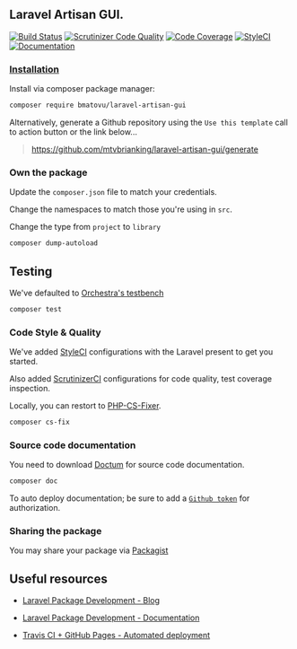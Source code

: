 ## Laravel Artisan GUI.

[![Build Status](https://travis-ci.org/mtvbrianking/laravel-artisan-gui.svg?branch=master)](https://travis-ci.org/mtvbrianking/laravel-artisan-gui)
[![Scrutinizer Code Quality](https://scrutinizer-ci.com/g/mtvbrianking/laravel-artisan-gui/badges/quality-score.png?b=master)](https://scrutinizer-ci.com/g/mtvbrianking/laravel-artisan-gui/?branch=master)
[![Code Coverage](https://scrutinizer-ci.com/g/mtvbrianking/laravel-artisan-gui/badges/coverage.png?b=master)](https://scrutinizer-ci.com/g/mtvbrianking/laravel-artisan-gui/?branch=master)
[![StyleCI](https://github.styleci.io/repos/230607368/shield?branch=master)](https://github.styleci.io/repos/230607368)
[![Documentation](https://img.shields.io/badge/Documentation-Blue)](https://mtvbrianking.github.io/laravel-artisan-gui)

### [Installation](https://packagist.org/packages/bmatovu/laravel-artisan-gui)

Install via composer package manager:

```bash
composer require bmatovu/laravel-artisan-gui
```

Alternatively, generate a Github repository using the `Use this template` call to action button or the link below...

> https://github.com/mtvbrianking/laravel-artisan-gui/generate

### Own the package

Update the `composer.json` file to match your credentials.

Change the namespaces to match those you're using in `src`.

Change the type from `project` to `library`

```bash
composer dump-autoload
```

## Testing

We've defaulted to [Orchestra's testbench](https://github.com/orchestral/testbench)

```bash
composer test
```

### Code Style & Quality

We've added [StyleCI](https://styleci.io) configurations with the Laravel present to get you started.

Also added [ScrutinizerCI](https://scrutinizer-ci.com) configurations for code quality, test coverage inspection.

Locally, you can restort to [PHP-CS-Fixer](https://github.com/FriendsOfPHP/PHP-CS-Fixer).

```bash
composer cs-fix
```

### Source code documentation

You need to download [Doctum](https://github.com/code-lts/doctum) for source code documentation.

```bash
composer doc
```

To auto deploy documentation; be sure to add a [`Github token`](https://github.com/settings/tokens) for authorization.

### Sharing the package

You may share your package via [Packagist](packagist.org)

## Useful resources

- [Laravel Package Development - Blog](https://laravelpackage.com)

- [Laravel Package Development - Documentation](https://laravel.com/docs/master/packages)

- [Travis CI + GitHub Pages - Automated deployment](https://www.youtube.com/watch?v=BFpSD2eoXUk)
